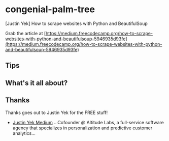 # congenial-palm-tree
[Justin Yek] How to scrape websites with Python and BeautifulSoup

Grab the article at [https://medium.freecodecamp.org/how-to-scrape-websites-with-python-and-beautifulsoup-5946935d93fe](https://medium.freecodecamp.org/how-to-scrape-websites-with-python-and-beautifulsoup-5946935d93fe)

## Tips

## What's it all about?

## Thanks

Thanks goes out to Justin Yek for the FREE stuff!

* [Justin Yek Medium](https://medium.freecodecamp.org/@jyek) ...Cofounder @ Altitude Labs, a full-service software agency that specializes in personalization and predictive customer analytics...
